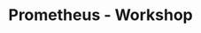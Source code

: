 # Prometheus - Workshop

<!-- BEGINNING OF PRE-COMMIT-TERRAFORM DOCS HOOK -->

<!-- END OF PRE-COMMIT-TERRAFORM DOCS HOOK -->
